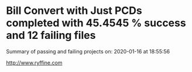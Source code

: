 # Bill Convert with Just PCDs completed with 45.4545 % success and 12 failing files

Summary of passing and failing projects on: 2020-01-16 at 18:55:56

http://www.ryffine.com
